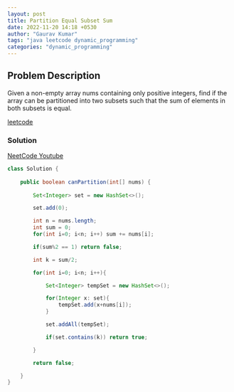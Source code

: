 ```yaml
---
layout: post
title: Partition Equal Subset Sum
date: 2022-11-20 14:18 +0530
author: "Gaurav Kumar"
tags: "java leetcode dynamic_programming"
categories: "dynamic_programming"
---
```


## Problem Description

Given a non-empty array nums containing only positive integers, find if the array can be partitioned into two subsets such that the sum of elements in both subsets is equal.

[leetcode](https://leetcode.com/problems/partition-equal-subset-sum/description/)  

### Solution

[NeetCode Youtube](https://www.youtube.com/watch?v=IsvocB5BJhw)

```java
class Solution {
    
    public boolean canPartition(int[] nums) {
        
        Set<Integer> set = new HashSet<>();

        set.add(0);

        int n = nums.length;
        int sum = 0;
        for(int i=0; i<n; i++) sum += nums[i];

        if(sum%2 == 1) return false;

        int k = sum/2;

        for(int i=0; i<n; i++){

            Set<Integer> tempSet = new HashSet<>();

            for(Integer x: set){
                tempSet.add(x+nums[i]);
            }

            set.addAll(tempSet);

            if(set.contains(k)) return true;

        }

        return false;

    }
}
```
